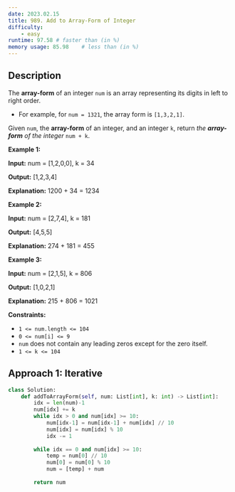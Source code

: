 ```yaml
---
date: 2023.02.15
title: 989. Add to Array-Form of Integer
difficulty:
    - easy
runtime: 97.58 # faster than (in %)
memory usage: 85.98    # less than (in %)
---
```

## Description
The **array-form** of an integer `num` is an array representing its digits in left to right order.


- For example, for `num = 1321`, the array form is `[1,3,2,1]`.

Given `num`, the **array-form** of an integer, and an integer `k`, return *the **array-form** of the integer* `num + k`.

**Example 1:**

**Input:** num = [1,2,0,0], k = 34

**Output:** [1,2,3,4]

**Explanation:** 1200 + 34 = 1234

**Example 2:**

**Input:** num = [2,7,4], k = 181

**Output:** [4,5,5]

**Explanation:** 274 + 181 = 455

**Example 3:**

**Input:** num = [2,1,5], k = 806

**Output:** [1,0,2,1]

**Explanation:** 215 + 806 = 1021

**Constraints:**


- `1 <= num.length <= 104`
- `0 <= num[i] <= 9`
- `num` does not contain any leading zeros except for the zero itself.
- `1 <= k <= 104`


## Approach 1: Iterative


``` python
class Solution:
    def addToArrayForm(self, num: List[int], k: int) -> List[int]:
        idx = len(num)-1
        num[idx] += k
        while idx > 0 and num[idx] >= 10:
            num[idx-1] = num[idx-1] + num[idx] // 10
            num[idx] = num[idx] % 10
            idx -= 1
        
        while idx == 0 and num[idx] >= 10:
            temp = num[0] // 10
            num[0] = num[0] % 10
            num = [temp] + num
        
        return num
```